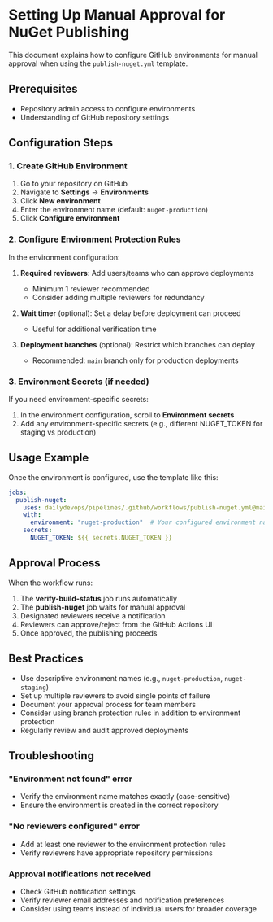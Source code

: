 # Setting Up Manual Approval for NuGet Publishing

This document explains how to configure GitHub environments for manual approval when using the `publish-nuget.yml` template.

## Prerequisites

- Repository admin access to configure environments
- Understanding of GitHub repository settings

## Configuration Steps

### 1. Create GitHub Environment

1. Go to your repository on GitHub
2. Navigate to **Settings** → **Environments**
3. Click **New environment**
4. Enter the environment name (default: `nuget-production`)
5. Click **Configure environment**

### 2. Configure Environment Protection Rules

In the environment configuration:

1. **Required reviewers**: Add users/teams who can approve deployments
   - Minimum 1 reviewer recommended
   - Consider adding multiple reviewers for redundancy

2. **Wait timer** (optional): Set a delay before deployment can proceed
   - Useful for additional verification time

3. **Deployment branches** (optional): Restrict which branches can deploy
   - Recommended: `main` branch only for production deployments

### 3. Environment Secrets (if needed)

If you need environment-specific secrets:

1. In the environment configuration, scroll to **Environment secrets**
2. Add any environment-specific secrets (e.g., different NUGET_TOKEN for staging vs production)

## Usage Example

Once the environment is configured, use the template like this:

```yaml
jobs:
  publish-nuget:
    uses: dailydevops/pipelines/.github/workflows/publish-nuget.yml@main
    with:
      environment: "nuget-production"  # Your configured environment name
    secrets:
      NUGET_TOKEN: ${{ secrets.NUGET_TOKEN }}
```

## Approval Process

When the workflow runs:

1. The **verify-build-status** job runs automatically
2. The **publish-nuget** job waits for manual approval
3. Designated reviewers receive a notification
4. Reviewers can approve/reject from the GitHub Actions UI
5. Once approved, the publishing proceeds

## Best Practices

- Use descriptive environment names (e.g., `nuget-production`, `nuget-staging`)
- Set up multiple reviewers to avoid single points of failure
- Document your approval process for team members
- Consider using branch protection rules in addition to environment protection
- Regularly review and audit approved deployments

## Troubleshooting

### "Environment not found" error
- Verify the environment name matches exactly (case-sensitive)
- Ensure the environment is created in the correct repository

### "No reviewers configured" error
- Add at least one reviewer to the environment protection rules
- Verify reviewers have appropriate repository permissions

### Approval notifications not received
- Check GitHub notification settings
- Verify reviewer email addresses and notification preferences
- Consider using teams instead of individual users for broader coverage